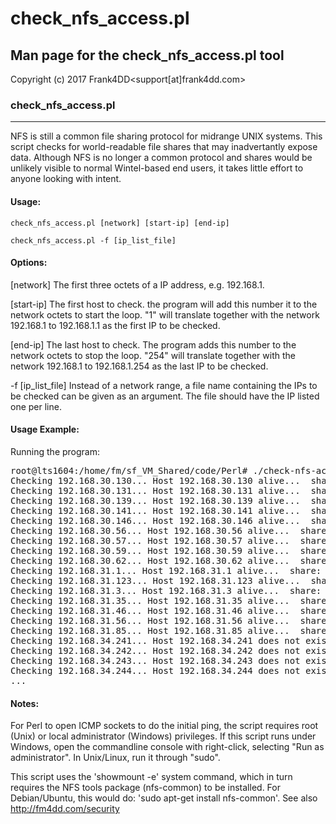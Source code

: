# check_nfs_access.pl

## Man page for the check_nfs_access.pl tool

Copyright (c) 2017 Frank4DD<support[at]frank4dd.com>

### check_nfs_access.pl

* * *

NFS is still a common file sharing protocol for midrange UNIX systems. This script checks for world-readable file shares that may inadvertantly expose data. Although NFS is no longer a common protocol and shares would be unlikely visible to normal Wintel-based end users, it takes little effort to anyone looking with intent.

#### Usage:

`check_nfs_access.pl [network] [start-ip] [end-ip]`

`check_nfs_access.pl -f [ip_list_file]`

#### Options:

[network]
      The first three octets of a IP address, e.g. 192.168.1.

[start-ip]
      The first host to check. the program will add this number it to the network octets to start the loop. "1" will translate together with the network 192.168.1 to 192.168.1.1 as the first IP to be checked.

[end-ip]
      The last host to check. The program adds this number to the network octets to stop the loop. "254" will  translate together with the network 192.168.1 to 192.168.1.254 as the last IP to be checked.

-f [ip_list_file]
      Instead of a network range, a file name containing the IPs to be checked can be given as an argument. The file should have the IP listed one per line.

#### Usage Example:

Running the program:

<pre>root@lts1604:/home/fm/sf_VM_Shared/code/Perl# ./check-nfs-access.pl -f testiplist 
Checking 192.168.30.130... Host 192.168.30.130 alive...  share: /export/images (everyone) share: /export/spot (everyone)
Checking 192.168.30.131... Host 192.168.30.131 alive...  share: /export/images (everyone) share: /export/spot (everyone)
Checking 192.168.30.139... Host 192.168.30.139 alive...  share: /export/images (everyone) share: /export/spot (everyone)
Checking 192.168.30.141... Host 192.168.30.141 alive...  share: /export/images (everyone) share: /export/spot (everyone)
Checking 192.168.30.146... Host 192.168.30.146 alive...  share: /export/images (everyone) share: /export/spot (everyone)
Checking 192.168.30.56... Host 192.168.30.56 alive...  share: /export/images (everyone) share: /export/spot (everyone)
Checking 192.168.30.57... Host 192.168.30.57 alive...  share: /export/images (everyone) share: /export/spot (everyone)
Checking 192.168.30.59... Host 192.168.30.59 alive...  share: /export/images (everyone) share: /export/spot (everyone)
Checking 192.168.30.62... Host 192.168.30.62 alive...  share: /export/images (everyone) share: /export/spot (everyone)
Checking 192.168.31.1... Host 192.168.31.1 alive...  share: /export/images (everyone) share: /export/spot (everyone)
Checking 192.168.31.123... Host 192.168.31.123 alive...  share: /export/images (everyone) share: /export/spot (everyone)
Checking 192.168.31.3... Host 192.168.31.3 alive...  share: /export/images (everyone) share: /export/spot (everyone)
Checking 192.168.31.35... Host 192.168.31.35 alive...  share: /export/images (everyone) share: /export/spot (everyone)
Checking 192.168.31.46... Host 192.168.31.46 alive...  share: /export/images (everyone) share: /export/spot (everyone)
Checking 192.168.31.56... Host 192.168.31.56 alive...  share: /export/images (everyone) share: /export/spot (everyone)
Checking 192.168.31.85... Host 192.168.31.85 alive...  share: /export/images (everyone) share: /export/spot (everyone)
Checking 192.168.34.241... Host 192.168.34.241 does not exist.
Checking 192.168.34.242... Host 192.168.34.242 does not exist.
Checking 192.168.34.243... Host 192.168.34.243 does not exist.
Checking 192.168.34.244... Host 192.168.34.244 does not exist.
...</pre>

#### Notes:

For Perl to open ICMP sockets to do the initial ping, the script requires root (Unix) or local administrator (Windows) privileges. If this script runs under Windows, open the commandline console with right-click, selecting "Run as administrator". In Unix/Linux, run it through "sudo".

This script uses the 'showmount -e' system command, which in turn requires the NFS tools package (nfs-common) to be installed. For Debian/Ubuntu, this would do: 'sudo apt-get install nfs-common'.
See also http://fm4dd.com/security
